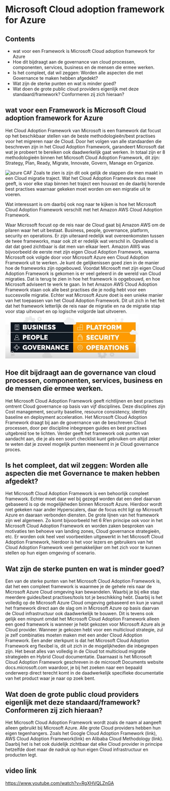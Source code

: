 # Microsoft Cloud adoption framework for Azure


## Contents
* wat voor een Framework is Microsoft Cloud adoption framework for Azure
* Hoe dit bijdraagt aan de governance van cloud processen, componenten, services, business en de mensen die ermee werken.
* Is het compleet, dat wil zeggen: Worden alle aspecten die met Governance te maken hebben afgedekt?
* Wat zijn de sterke punten en wat is minder goed?
* Wat doen de grote public cloud providers eigenlijk met deze standaard/framework? Conformeren zij zich hieraan?


## wat voor een Framework is Microsoft Cloud adoption framework for Azure
Het Cloud Adoption Framework van Microsoft is een framework dat focust op het beschikbaar stellen van de beste methodologieën/best practises voor het migreren naar de Cloud. Door het volgen van alle standaarden die beschreven zijn in het Cloud Adoption Framework, garandeert Microsoft dat wat je probeert te bereiken ook daadwerkelijk gaat werken.
In totaal zijn er 8 methodologieën binnen het Microsoft Cloud Adoption Framework, dit zijn: Strategy, Plan, Ready, Migrate, Innovate, Govern, Manage en Organize. 

![azure CAF](https://github.com/RomainEngelen/CAF/blob/master/assests/images/Azure-methodologieën.jpg) 
Zoals te zien is zijn dit ook gelijk de stappen die men maakt in een Cloud migratie traject. Wat het Cloud Adoption Framework dus mee geeft, is voor elke stap binnen het traject een houvast en de daarbij horende best practises waarnaar gekeken moet worden om een migratie uit te voeren.

Wat interessant is om daarbij ook nog naar te kijken is hoe het Microsoft Cloud Adoption Framework verschilt met het Amazon AWS Cloud Adoption Framework.

Waar Microsoft focust op de reis naar de Cloud gaat bij Amazon AWS om de pilaren waar het uit bestaat. Business, people, governance, platform, security en operations. Er zijn uiteraard redelijk wat overeenkomsten tussen de twee frameworks, maar ook zit er redelijk wat verschil in. Opvallend is dat dat goed zichtbaar is dat men van elkaar leert. Amazon AWS was bijvoorbeeld de eerste met zijn eigen Cloud Adoption Framework, waarna Microsoft ook volgde door voor Microsoft Azure een Cloud Adoption Framework uit te werken. Je kunt de gelijkenissen goed zien in de manier hoe de frameworks zijn opgebouwd. Voordat Microsoft met zijn eigen Cloud Adoption Framework is gekomen is er veel geleerd in de wereld van Cloud migraties. Dat is terug te zien in hoe het framework is opgebouwd, en hoe Microsoft adviseert te werk te gaan. In het Amazon AWS Cloud Adoption Framework staan ook alle best practises die je nodig hebt voor een succesvolle migratie. Echter wat Microsoft Azure doet is een unieke manier van het toepassen van het Cloud Adoption Framework. Dit uit zich in het feit dat het framework letterlijk de reis naar de migratie en na de migratie stap voor stap uitvouwt en op logische volgorde laat uitvoeren.
![aws CAF](https://github.com/RomainEngelen/CAF/blob/master/assests/images/AWS-CAF.jpg) 
## Hoe dit bijdraagt aan de governance van cloud processen, componenten, services, business en de mensen die ermee werken.
Het Microsoft Cloud Adoption Framework geeft richtlijnen en best practises omtrent Cloud governance op basis van vijf disciplines. Deze disciplines zijn Cost management, security baseline, resource consistency, identity baseline en deployment acceleration. Het Microsoft Cloud Adoption Framework draagt bij aan de governance van de beschreven Cloud processen, door per discipline inbegrepen guides en best practises uitgebreid toe te lichten. Verder geeft het framework ook punten van aandacht aan, die je als een soort checklist kunt gebruiken om altijd zeker te weten dat je zoveel mogelijk punten meeneemt in je Cloud governance proces.


## Is het compleet, dat wil zeggen: Worden alle aspecten die met Governance te maken hebben afgedekt?
Het Microsoft Cloud Adoption Framework is een behoorlijk compleet framework. Echter moet daar wel bij gezegd worden dat een deel daarvan gebaseerd is op de mogelijkheden binnen Microsoft Azure. Hierdoor wordt niet gekeken naar ander Hyperscalers, daar de focus echt ligt op Microsoft Azure en daaraan verbonden diensten. De grote lijnen van het framework zijn wel algemeen. Zo komt bijvoorbeeld het 6 R’en principe ook voor in het Microsoft Cloud Adoption Framework en worden zaken besproken van motivaties ten behoeve van landing zones, Cloud governance strategieën, etc. Er worden ook heel veel voorbeelden uitgewerkt in het Microsoft Cloud Adoption Framework, hierdoor is het voor lezers en gebruikers van het Cloud Adoption Framework veel gemakkelijker om het zich voor te kunnen stellen op hun eigen omgeving of scenario.

## Wat zijn de sterke punten en wat is minder goed?
Een van de sterke punten van het Microsoft Cloud Adoption Framework is, dat het een compleet framework is waarmee je de gehele reis naar de Microsoft Azure Cloud omgeving kan bewandelen. Waarbij je bij elke stap meerdere guides/best practises/tools tot je beschikking hebt. Daarbij is het volledig op de Microsoft Azure Cloud omgeving gebaseerd en kun je vanuit het framework direct aan de slag om in Microsoft Azure op basis daarvan de Cloud infrastructuur ook daadwerkelijk te bouwen. Dit is tevens ook gelijk een minpunt omdat het Microsoft Cloud Adoption Framework alleen een goed framework is wanneer je hebt gekozen voor Microsoft Azure als je Cloud provider. Wanneer je gekozen hebt voor een multicloud strategie, zul je zelf combinaties moeten maken met een ander Cloud Adoption Framework.
Een ander sterkpunt is dat het Microsoft Cloud Adoption Framework erg flexibel is, dit uit zich in de mogelijkheden die inbegrepen zijn. Het bevat alles van volledig in de Cloud tot multicloud migratie strategieën en Hybrid Cloud documentatie.
Daarnaast is het Microsoft Cloud Adoption Framework geschreven in de microsoft Documents website docs.microsoft.com waardoor, je bij het zoeken naar een bepaald onderwerp direct terecht komt in de daadwerkelijk specifieke documentatie van het product waar je naar op zoek bent.

## Wat doen de grote public cloud providers eigenlijk met deze standaard/framework? Conformeren zij zich hieraan?
Het Microsoft Cloud Adoption Framework wordt zoals de naam al aangeeft alleen gebruikt bij Microsoft Azure. Alle grote Cloud providers hebben hun eigen tegenhangers. Zoals het Google Cloud Adoption Framework (link), AWS Cloud Adoption Framework(link) en Alibaba Cloud Methodology (link). Daarbij het is het ook duidelijk zichtbaar dat elke Cloud provider in principe hetzelfde doet maar de nadruk op hun eigen Cloud infrastructuur en producten legt.

## video link
https://www.youtube.com/watch?v=RgXHVQLZnGA
